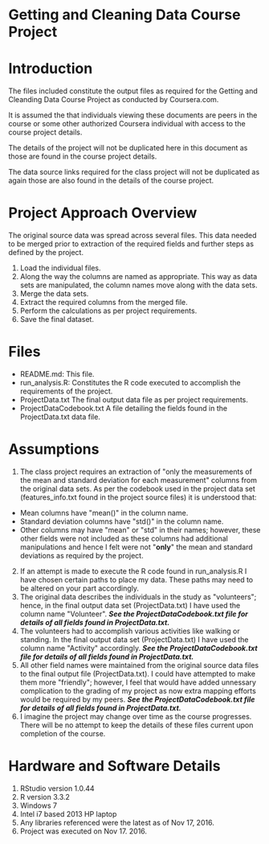 # Getting and Cleaning Data Course Project


# Introduction

The files included constitute the output files as required for the Getting and Cleanding Data Course Project as conducted by Coursera.com.

It is assumed the that individuals viewing these documents are peers in the course or some other authorized Coursera individual with access to the course project details.

The details of the project will not be duplicated here in this document as those are found in the course project details.  

The data source links required for the class project will not be duplicated as again those are also found in the details of the course project.

# Project Approach Overview

The original source data was spread across several files.  This data needed to be merged prior to extraction of the required fields and further steps as defined by the project.

1. Load the individual files.
2. Along the way the columns are named as appropriate.  This way as data sets are manipulated, the column names move along with the data sets.
3. Merge the data sets.
4. Extract the required columns from the merged file.
5. Perform the calculations as per project requirements.
6. Save the final dataset.

# Files

- README.md:
This file.
- run_analysis.R:
Constitutes the R code executed to accomplish the requirements of the project.
- ProjectData.txt
The final output data file as per project requirements.
- ProjectDataCodebook.txt
A file detailing the fields found in the ProjectData.txt data file.

# Assumptions

1.  The class project requires an extraction of "only the measurements of the mean and standard deviation for each measurement" columns from the original data sets.  As per the codebook used in the project data set (features_info.txt found in the project source files) it is understood that:

- Mean columns have "mean()" in the column name.
- Standard deviation columns have "std()" in the column name.
- Other columns may have "mean" or "std" in their names; however, these other fields were not included as these columns had additional manipulations and hence I felt were not "**only**" the mean and standard deviations as required by the project.

2.  If an attempt is made to execute the R code found in run_analysis.R I have chosen certain paths to place my data.  These paths may need to be altered on your part accordingly.
3.  The original data describes the individuals in the study as "volunteers"; hence, in the final output data set (ProjectData.txt) I have used the column name "Volunteer". ***See the ProjectDataCodebook.txt file for details of all fields found in ProjectData.txt.***
4.  The volunteers had to accomplish various activities like walking or standing.  In the final output data set (ProjectData.txt) I have used the column name "Activity" accordingly.  ***See the ProjectDataCodebook.txt file for details of all fields found in ProjectData.txt.***
5.  All other field names were maintained from the original source data files to the final output file (ProjectData.txt).  I could have attempted to make them more "friendly"; however, I feel that would have added unnessary complication to the grading of my project as now extra mapping efforts would be required by my peers.  ***See the ProjectDataCodebook.txt file for details of all fields found in ProjectData.txt.***
6.  I imagine the project may change over time as the course progresses.  There will be no attempt to keep the details of these files current upon completion of the course.

# Hardware and Software Details

1. RStudio version 1.0.44
2. R version 3.3.2
3. Windows 7
4. Intel i7 based 2013 HP laptop
5. Any libraries referenced were the latest as of Nov 17, 2016.
6. Project was executed on Nov 17. 2016.